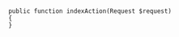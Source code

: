 <pre><code class="php">
    
    public function indexAction(Request $request)
    {
    }

</code></pre>